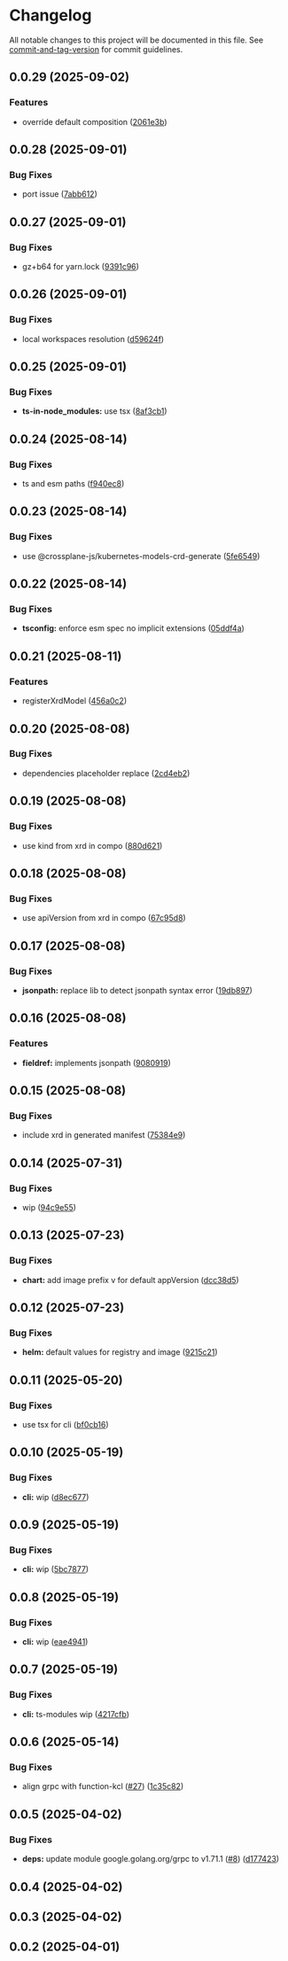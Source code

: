 # Changelog

All notable changes to this project will be documented in this file. See [commit-and-tag-version](https://github.com/absolute-version/commit-and-tag-version) for commit guidelines.

## 0.0.29 (2025-09-02)


### Features

* override default composition ([2061e3b](https://github.com/SocialGouv/crossplane-function-js/commit/2061e3bffb695aeadf0c94240fad522e0247797b))

## 0.0.28 (2025-09-01)


### Bug Fixes

* port issue ([7abb612](https://github.com/SocialGouv/crossplane-function-js/commit/7abb612dfb96e4163836fc92660f223ea422fcdf))

## 0.0.27 (2025-09-01)


### Bug Fixes

* gz+b64 for yarn.lock ([9391c96](https://github.com/SocialGouv/crossplane-function-js/commit/9391c96065f3bfedcc4f37bd8c7b36ddf68ae550))

## 0.0.26 (2025-09-01)


### Bug Fixes

* local workspaces resolution ([d59624f](https://github.com/SocialGouv/crossplane-function-js/commit/d59624f50cff84e26227b3152cca8398898faa89))

## 0.0.25 (2025-09-01)


### Bug Fixes

* **ts-in-node_modules:** use tsx ([8af3cb1](https://github.com/SocialGouv/crossplane-function-js/commit/8af3cb10e520c7e08a9054773c83a2f195e9291c))

## 0.0.24 (2025-08-14)


### Bug Fixes

* ts and esm paths ([f940ec8](https://github.com/SocialGouv/crossplane-function-js/commit/f940ec88ff1749bfb715e820b1aba07a0ee21a74))

## 0.0.23 (2025-08-14)


### Bug Fixes

* use @crossplane-js/kubernetes-models-crd-generate ([5fe6549](https://github.com/SocialGouv/crossplane-function-js/commit/5fe65496bf810d967e267e5a5aa80106289428c9))

## 0.0.22 (2025-08-14)


### Bug Fixes

* **tsconfig:** enforce esm spec no implicit extensions ([05ddf4a](https://github.com/SocialGouv/crossplane-function-js/commit/05ddf4ad3f419b51741c2d4d3fd79323ae9a0c5c))

## 0.0.21 (2025-08-11)


### Features

* registerXrdModel ([456a0c2](https://github.com/SocialGouv/crossplane-function-js/commit/456a0c211e73b5ab9cbf93554965d9aec82cd007))

## 0.0.20 (2025-08-08)


### Bug Fixes

* dependencies placeholder replace ([2cd4eb2](https://github.com/SocialGouv/crossplane-function-js/commit/2cd4eb2d674f439da6b21afb4487990295f1c0d3))

## 0.0.19 (2025-08-08)


### Bug Fixes

* use kind from xrd in compo ([880d621](https://github.com/SocialGouv/crossplane-function-js/commit/880d6211257ffb222cbfa7837c3ccab82b7a76c9))

## 0.0.18 (2025-08-08)


### Bug Fixes

* use apiVersion from xrd in compo ([67c95d8](https://github.com/SocialGouv/crossplane-function-js/commit/67c95d8d0b6ea0dece48884d9ea962fbdee14849))

## 0.0.17 (2025-08-08)


### Bug Fixes

* **jsonpath:** replace lib to detect jsonpath syntax error ([19db897](https://github.com/SocialGouv/crossplane-function-js/commit/19db8974f2613a91d20dcfe071b6260a7ab36cf1))

## 0.0.16 (2025-08-08)


### Features

* **fieldref:** implements jsonpath ([9080919](https://github.com/SocialGouv/crossplane-function-js/commit/9080919a30b254454e0417b1400b6d192c0fc1c7))

## 0.0.15 (2025-08-08)


### Bug Fixes

* include xrd in generated manifest ([75384e9](https://github.com/SocialGouv/crossplane-function-js/commit/75384e9ad60a7bc0995f311886b98d6359591979))

## 0.0.14 (2025-07-31)


### Bug Fixes

* wip ([94c9e55](https://github.com/SocialGouv/crossplane-function-js/commit/94c9e55cbe7d46dd18ae3b9c376859ce061811aa))

## 0.0.13 (2025-07-23)


### Bug Fixes

* **chart:** add image prefix v for default appVersion ([dcc38d5](https://github.com/SocialGouv/crossplane-function-js/commit/dcc38d563a5f8c2871616c8f4e3ff8a37d6b2e63))

## 0.0.12 (2025-07-23)


### Bug Fixes

* **helm:** default values for registry and image ([9215c21](https://github.com/SocialGouv/crossplane-function-js/commit/9215c21652295ccf7c4dcbd17f6b8ae0dee896b1))

## 0.0.11 (2025-05-20)


### Bug Fixes

* use tsx for cli ([bf0cb16](https://github.com/SocialGouv/crossplane-function-js/commit/bf0cb16e1417f736c1a3d059784eebd5e072e48b))

## 0.0.10 (2025-05-19)


### Bug Fixes

* **cli:** wip ([d8ec677](https://github.com/SocialGouv/crossplane-function-js/commit/d8ec67739bb83cd1b277c188245bca9f8d57d504))

## 0.0.9 (2025-05-19)


### Bug Fixes

* **cli:** wip ([5bc7877](https://github.com/SocialGouv/crossplane-function-js/commit/5bc78773b0717ac9d0b81103ad49ac91e662cdb8))

## 0.0.8 (2025-05-19)


### Bug Fixes

* **cli:** wip ([eae4941](https://github.com/SocialGouv/crossplane-function-js/commit/eae494110a8c57ccad126d5d7b6ff81b1b409047))

## 0.0.7 (2025-05-19)


### Bug Fixes

* **cli:** ts-modules wip ([4217cfb](https://github.com/SocialGouv/crossplane-function-js/commit/4217cfb21124c8373dc5f28da26357f25b99e30f))

## 0.0.6 (2025-05-14)


### Bug Fixes

* align grpc with function-kcl ([#27](https://github.com/SocialGouv/crossplane-function-js/issues/27)) ([1c35c82](https://github.com/SocialGouv/crossplane-function-js/commit/1c35c829820dd3fa05dd8a551037feed3202955f))

## 0.0.5 (2025-04-02)


### Bug Fixes

* **deps:** update module google.golang.org/grpc to v1.71.1 ([#8](https://github.com/SocialGouv/crossplane-function-js/issues/8)) ([d177423](https://github.com/SocialGouv/crossplane-function-js/commit/d1774230dd0984cea017304d6053312bd40de79b))

## 0.0.4 (2025-04-02)

## 0.0.3 (2025-04-02)

## 0.0.2 (2025-04-01)
